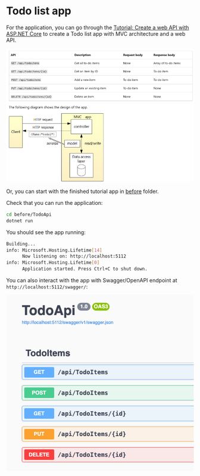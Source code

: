 # Todo list app

For the application, you can go through the [Tutorial: Create a web API with ASP.NET
Core](https://learn.microsoft.com/en-us/aspnet/core/tutorials/first-web-api?view=aspnetcore-8.0&WT.mc_id=dotnet-35129-website&tabs=visual-studio-code)
to create a Todo list app with MVC architecture and a web API.

![Todo list app](./images/todolistapp.png)

Or, you can start with the finished tutorial app in [before](./before/) folder.

Check that you can run the application:

```sh
cd before/TodoApi
dotnet run
```

You should see the app running:

```sh
Building...
info: Microsoft.Hosting.Lifetime[14]
      Now listening on: http://localhost:5112
info: Microsoft.Hosting.Lifetime[0]
      Application started. Press Ctrl+C to shut down.
```

You can also interact with the app with Swagger/OpenAPI endpoint at
`http://localhost:5112/swagger/`:

![Swagger](./images/swagger.png)
